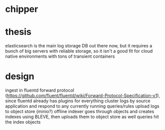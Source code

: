 # chipper

# thesis
elasticsearch is the main log storage DB out there now, but it requires a bunch of big servers with reliable storage, so it isn't a good fit for cloud native environments with tons of transient containers

# design
ingest in fluentd forward protocol (https://github.com/fluent/fluentd/wiki/Forward-Protocol-Specification-v1), since fluentd already has plugins for everything
cluster logs by source application and respond to any currently running queries/rules
upload logs to object store (minio?)
offline indexer goes through objects and creates indexes using BLEVE, then uploads them to object store as well
queries hit the index objects
